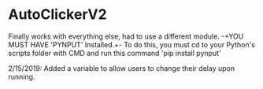 # AutoClickerV2
Finally works with everything else, had to use a different module.
-+YOU MUST HAVE 'PYNPUT' Installed.+-
To do this, you must cd to your Python's scripts folder with CMD
and run this command 'pip install pynput'

2/15/2019:
Added a variable to allow users to change their delay upon running.
